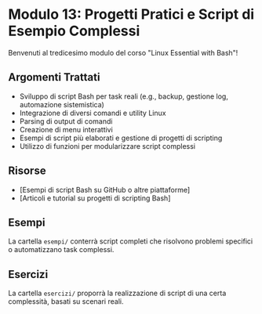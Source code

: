 # Modulo 13: Progetti Pratici e Script di Esempio Complessi

Benvenuti al tredicesimo modulo del corso "Linux Essential with Bash"!

## Argomenti Trattati

-   Sviluppo di script Bash per task reali (e.g., backup, gestione log, automazione sistemistica)
-   Integrazione di diversi comandi e utility Linux
-   Parsing di output di comandi
-   Creazione di menu interattivi
-   Esempi di script più elaborati e gestione di progetti di scripting
-   Utilizzo di funzioni per modularizzare script complessi

## Risorse

-   [Esempi di script Bash su GitHub o altre piattaforme]
-   [Articoli e tutorial su progetti di scripting Bash]

## Esempi

La cartella `esempi/` conterrà script completi che risolvono problemi specifici o automatizzano task complessi.

## Esercizi

La cartella `esercizi/` proporrà la realizzazione di script di una certa complessità, basati su scenari reali.
